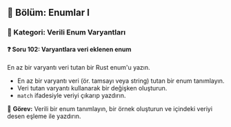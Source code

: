 ## 📘 Bölüm: Enumlar I  
### 🔹 Kategori: Verili Enum Varyantları  
#### ❓ Soru 102: Varyantlara veri eklenen enum

En az bir varyantı veri tutan bir Rust enum'u yazın.

- En az bir varyantı veri (ör. tamsayı veya string) tutan bir enum tanımlayın.
- Veri tutan varyantı kullanarak bir değişken oluşturun.
- `match` ifadesiyle veriyi çıkarıp yazdırın.

🔧 **Görev:** Verili bir enum tanımlayın, bir örnek oluşturun ve içindeki veriyi desen eşleme ile yazdırın.
